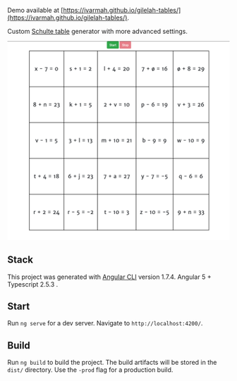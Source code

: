 Demo available at [https://ivarmah.github.io/gilelah-tables/](https://ivarmah.github.io/gilelah-tables/).

Custom [Schulte table](https://en.wikipedia.org/wiki/Schulte_table) generator with more advanced settings.

![Screenshot](screenshot.png)

## Stack

This project was generated with [Angular CLI](https://github.com/angular/angular-cli) version 1.7.4.
Angular 5 + Typescript 2.5.3 .

## Start

Run `ng serve` for a dev server. Navigate to `http://localhost:4200/`. 
## Build

Run `ng build` to build the project. The build artifacts will be stored in the `dist/` directory. Use the `-prod` flag for a production build.

